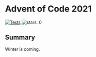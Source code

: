 # Advent of Code 2021

[![Tests](https://github.com/devries/advent_of_code_2021/actions/workflows/main.yml/badge.svg)](https://github.com/devries/advent_of_code_2021/actions/workflows/main.yml)
![stars: 0](https://img.shields.io/badge/stars%20⭐-0-yellow)

## Summary

Winter is coming.
